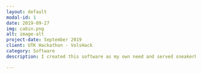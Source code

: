 ```yaml
---
layout: default
modal-id: 1
date: 2019-09-27
img: cabin.png
alt: image-alt
project-date: September 2019
client: UTK Hackathon - VolsHack
category: Software
description: I created this software as my own need and served sneakerheads with the opportunity to buy extremely rare sneaker pairs on the market. The software will have many parts for development, but I have developed 2 necessary parts and time-limited for the hackathon 2019. This software uses same purpose with <a href="https://aycd.io/shop/oneclick">AYCD</a>, but it is free. Software called <a href="https://drive.google.com/file/d/1TxFcsbSZ7bmgwZm8LaNWaUK8HqQAvqbK/view?usp=sharing">Panda Sole Kicks AIO</a>. It can now support users to create multiple fake addresses to make a profile when buying shoes because each profile is an opportunity to buy. In addition, it can help users of <a href="https://www.reddirtproxies.com/">Red Dirt Proxies</a> automatically create their proxies automatically and faster instead of creating via <a href="https://discordapp.com/">Discord</a>. In the future, I can develop automated tasks, which means creating hundreds of bots that log into a website to search for items with given keywords and checkout within 1-5s.

---
```

